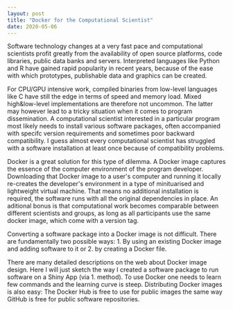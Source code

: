 ```yaml
---
layout: post
title: "Docker for the Computational Scientist"
date: 2020-05-06
---
```


Software technology changes at a very fast pace and computational scientists
profit greatly from the availability of open source platforms, code libraries,
public data banks and servers.
Interpreted languages like Python and R have gained rapid popularity in recent years,
because of the ease with which prototypes, publishable data and graphics can be created.

For CPU/GPU intensive work, compiled binaries from low-level languages like C have
still the edge in terms of speed and memory load. Mixed high&low-level implementations
are therefore not uncommon. The latter may however lead to a tricky situation when it comes to
program dissemination. A computational scientist interested in a particular program most likely
needs to install various software packages, often accompanied with specifc version requirements
and sometimes poor backward compatibility. I guess almost every computational scientist has struggled
with a software installation at least once because of compatibility problems.

Docker is a great solution for this type of dilemma.
A Docker image captures the essence of the computer environment of the program developer.
Downloading that Docker image to a user's computer and running it locally re-creates the developer's
environment in a type of minituarised and lightweight virtual machine.
That means no additional installation is required, the software runs with all the original dependencies in place.
An aditional bonus is that computational work becomes comparable between different scientists and groups,
as long as all participants use the same docker image, which come with a version tag.

Converting a software package into a Docker image is not difficult.
There are fundamentally two possible ways: 1. By using an existing Docker image and adding software to it or
2. by creating a Docker file.

There are many detailed descriptions on the web about Docker image design.
Here I will just sketch the way I created a software package to run software on a Shiny App (via 1. method).
To use Docker one needs to learn few commands and the learning curve is steep.
Distributing Docker images is also easy: The Docker Hub is free to use for public images the same way GitHub is free for public software repositories.


